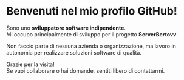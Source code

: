 # Benvenuti nel mio profilo GitHub!

Sono uno **sviluppatore software indipendente**.  
Mi occupo principalmente di sviluppo per il progetto **ServerBertovv**.

Non faccio parte di nessuna azienda o organizzazione, ma lavoro in autonomia per realizzare soluzioni software di qualità.

Grazie per la visita!  
Se vuoi collaborare o hai domande, sentiti libero di contattarmi.
